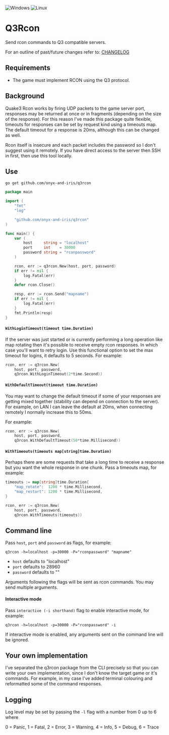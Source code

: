 ![Windows](https://img.shields.io/badge/Windows-0078D6?style=for-the-badge&logo=windows&logoColor=white)
![Linux](https://img.shields.io/badge/Linux-FCC624?style=for-the-badge&logo=linux&logoColor=black)

# Q3Rcon

Send rcon commands to Q3 compatible servers.

For an outline of past/future changes refer to: [CHANGELOG](CHANGELOG.md)

## Requirements

-   The game must implement RCON using the Q3 protocol.

## Background

Quake3 Rcon works by firing UDP packets to the game server port, responses may be returned at once or in fragments (depending on the size of the response). For this reason I've made this package quite flexible, timeouts for responses can be set by request kind using a timeouts map. The default timeout for a response is 20ms, although this can be changed as well.

Rcon itself is insecure and each packet includes the password so I don't suggest using it remotely. If you have direct access to the server then SSH in first, then use this tool locally.

## Use

`go get github.com/onyx-and-iris/q3rcon`

```go
package main

import (
	"fmt"
	"log"

	"github.com/onyx-and-iris/q3rcon"
)

func main() {
	var (
		host     string = "localhost"
		port     int    = 30000
		password string = "rconpassword"
	)

	rcon, err := q3rcon.New(host, port, password)
	if err != nil {
		log.Fatal(err)
	}
	defer rcon.Close()

	resp, err := rcon.Send("mapname")
	if err != nil {
		log.Fatal(err)
	}
	fmt.Println(resp)
}
```

#### `WithLoginTimeout(timeout time.Duration)`

If the server was just started or is currently performing a long operation like map rotating then it's possible to receive empty rcon responses. In which case you'll want to retry login. Use this functional option to set the max timeout for logins, it defaults to 5 seconds. For example:

```go
rcon, err := q3rcon.New(
	host, port, password,
	q3rcon.WithLoginTimeout(2*time.Second))
```

#### `WithDefaultTimeout(timeout time.Duration)`

You may want to change the default timeout if some of your responses are getting mixed together (stability can depend on connection to the server). For example, on LAN I can leave the default at 20ms, when connecting remotely I normally increase this to 50ms.

For example:

```go
rcon, err := q3rcon.New(
	host, port, password,
	q3rcon.WithDefaultTimeout(50*time.Millisecond))
```

#### `WithTimeouts(timeouts map[string]time.Duration)`

Perhaps there are some requests that take a long time to receive a response but you want the whole response in one chunk. Pass a timeouts map, for example:

```go
timeouts := map[string]time.Duration{
	"map_rotate":  1200 * time.Millisecond,
	"map_restart": 1200 * time.Millisecond,
}

rcon, err := q3rcon.New(
	host, port, password,
	q3rcon.WithTimeouts(timeouts))
```

## Command line

Pass `host`, `port` and `password` as flags, for example:

```
q3rcon -h=localhost -p=30000 -P="rconpassword" "mapname"
```

-   `host` defaults to "localhost"
-   `port` defaults to 28960
-   `password` defaults to ""

Arguments following the flags will be sent as rcon commands. You may send multiple arguments.

#### Interactive mode

Pass `interactive (-i shorthand)` flag to enable interactive mode, for example:

```
q3rcon -h=localhost -p=30000 -P="rconpassword" -i
```

If interactive mode is enabled, any arguments sent on the command line will be ignored.

## Your own implementation

I've separated the q3rcon package from the CLI precisely so that you can write your own implementation, since I don't know the target game or it's commands. For example, in my case I've added terminal colouring and reformatted some of the command responses.

## Logging

Log level may be set by passing the `-l` flag with a number from 0 up to 6 where

0 = Panic, 1 = Fatal, 2 = Error, 3 = Warning, 4 = Info, 5 = Debug, 6 = Trace
